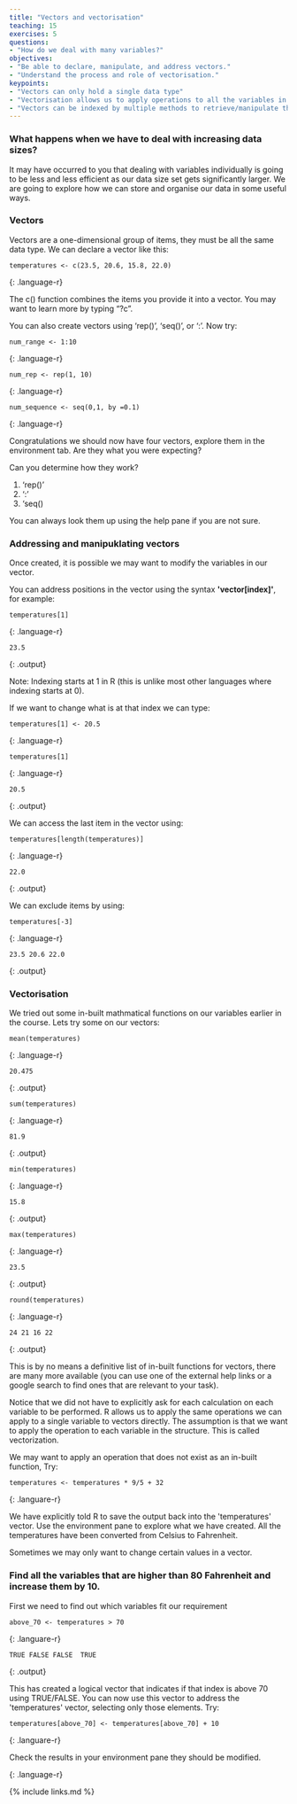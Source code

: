 ```yaml
---
title: "Vectors and vectorisation"
teaching: 15
exercises: 5
questions:
- "How do we deal with many variables?"
objectives:
- "Be able to declare, manipulate, and address vectors."
- "Understand the process and role of vectorisation."
keypoints:
- "Vectors can only hold a single data type"
- "Vectorisation allows us to apply operations to all the variables in a vector"
- "Vectors can be indexed by multiple methods to retrieve/manipulate the specific information you desire"
---
```


### What happens when we have to deal with increasing data sizes?

It may have occurred to you that dealing with variables individually is going to be less and less efficient as our data size set gets significantly larger. We are going to explore how we can store and organise our data in some useful ways.

### Vectors 

Vectors are a one-dimensional group of items, they must be all the same data type. We can declare a vector like this:

```
temperatures <- c(23.5, 20.6, 15.8, 22.0) 
```
{: .language-r}

The c() function combines the items you provide it into a vector. You may want to learn more by typing “?c”.  

You can also create vectors using ‘rep()’, ‘seq()’, or ‘:’. Now try: 

```
num_range <- 1:10 
```
{: .language-r}

```
num_rep <- rep(1, 10) 
```
{: .language-r}

```
num_sequence <- seq(0,1, by =0.1)
```
{: .language-r}

Congratulations we should now have four vectors, explore them in the environment tab. Are they what you were expecting?


Can you determine how they work?
1. ‘rep()’
2. ‘:’ 
3. ‘seq()

You can always look them up using the help pane if you are not sure.

### Addressing and manipuklating vectors

Once created, it is possible we may want to modify the variables in our vector.

You can address positions in the vector using the syntax **'vector\[index\]'**, for example:

```
temperatures[1]
```
{: .language-r}

```
23.5
```
{: .output}

Note: Indexing starts at 1 in R (this is unlike most other languages where indexing starts at 0).

If we want to change what is at that index we can type:

```
temperatures[1] <- 20.5
```
{: .language-r}

```
temperatures[1]
```
{: .language-r}

```
20.5
```
{: .output}

We can access the last item in the vector using:

```
temperatures[length(temperatures)]
```
{: .language-r}
```
22.0
```
{: .output}

We can exclude items by using:
```
temperatures[-3] 
```
{: .language-r}


```
23.5 20.6 22.0
```
{: .output}

### Vectorisation

We tried out some in-built mathmatical functions on our variables earlier in the course. Lets try some on our vectors:

```
mean(temperatures) 
```
{: .language-r}


```
20.475
```
{: .output}


```
sum(temperatures) 
```
{: .language-r}


```
81.9
```
{: .output}


```
min(temperatures) 
```
{: .language-r}


```
15.8
```
{: .output}


```
max(temperatures) 
```
{: .language-r}


```
23.5
```
{: .output}


```
round(temperatures) 
```
{: .language-r}


```
24 21 16 22
```
{: .output}


This is by no means a definitive list of in-built functions for vectors, there are many more available (you can use one of the external help links or a google search to find ones that are relevant to your task).

Notice that we did not have to explicitly ask for each calculation on each variable to be performed. R allows us to apply the same operations we can apply to a single variable to vectors directly. The assumption is that we want to apply the operation to each variable in the structure. This is called vectorization.

We may want to apply an operation that does not exist as an in-built function, Try: 

```
temperatures <- temperatures * 9/5 + 32 
```
{: .languare-r}

We have explicitly told R to save the output back into the 'temperatures' vector. Use the environment pane to explore what we have created. All the temperatures have been converted from Celsius to Fahrenheit.

Sometimes we may only want to change certain values in a vector. 

### Find all the variables that are higher than 80 Fahrenheit and increase them by 10.
First we need to find out which variables fit our requirement  
```
above_70 <- temperatures > 70 
```
{: .languare-r}

```
TRUE FALSE FALSE  TRUE
```
{: .output}

This has created a logical vector that indicates if that index is above 70 using TRUE/FALSE. You can now use this vector to address the 'temperatures' vector, selecting only those elements. Try:

```
temperatures[above_70] <- temperatures[above_70] + 10 
```
{: .languare-r} 

Check the results in your environment pane they should be modified.

{: .language-r}



{% include links.md %}
